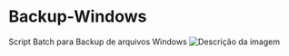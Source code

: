# Backup-Windows
Script Batch para Backup de arquivos Windows
![Descrição da imagem]([URL_da_imagem](https://github.com/Rodrigo-libc/Backup-Windows/blob/main/artASCII/Captura%20de%20tela%202024-05-02%20123040.png?raw=true))


